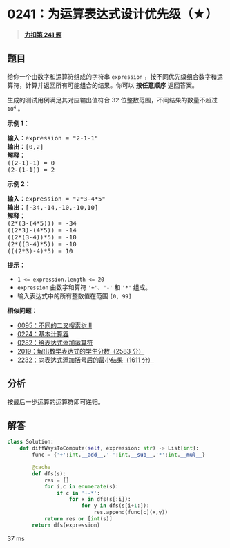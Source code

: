 # 0241：为运算表达式设计优先级（★）


> <u>**[力扣第 241 题](https://leetcode.cn/problems/different-ways-to-add-parentheses/)**</u>

## 题目

<p>给你一个由数字和运算符组成的字符串 <code>expression</code> ，按不同优先级组合数字和运算符，计算并返回所有可能组合的结果。你可以 <strong>按任意顺序</strong> 返回答案。</p>

<p>生成的测试用例满足其对应输出值符合 32 位整数范围，不同结果的数量不超过 <code>10<sup>4</sup></code> 。</p>



<p><strong>示例 1：</strong></p>

<pre>
<strong>输入：</strong>expression = "2-1-1"
<strong>输出：</strong>[0,2]
<strong>解释：</strong>
((2-1)-1) = 0
(2-(1-1)) = 2
</pre>

<p><strong>示例 2：</strong></p>

<pre>
<strong>输入：</strong>expression = "2*3-4*5"
<strong>输出：</strong>[-34,-14,-10,-10,10]
<strong>解释：</strong>
(2*(3-(4*5))) = -34
((2*3)-(4*5)) = -14
((2*(3-4))*5) = -10
(2*((3-4)*5)) = -10
(((2*3)-4)*5) = 10
</pre>



<p><strong>提示：</strong></p>

<ul>
<li><code>1 &lt;= expression.length &lt;= 20</code></li>
<li><code>expression</code> 由数字和算符 <code>'+'</code>、<code>'-'</code> 和 <code>'*'</code> 组成。</li>
<li>输入表达式中的所有整数值在范围 <code>[0, 99]</code> </li>
</ul>


**相似问题：**
- [0095：不同的二叉搜索树 II](/leetcode/0095)
- [0224：基本计算器](/leetcode/0224)
- [0282：给表达式添加运算符](/leetcode/0282)
- [2019：解出数学表达式的学生分数（2583 分）](/leetcode/2019)
- [2232：向表达式添加括号后的最小结果（1611 分）](/leetcode/2232)


## 分析

按最后一步运算的运算符即可递归。

## 解答

```python
class Solution:
    def diffWaysToCompute(self, expression: str) -> List[int]:
        func = {'+':int.__add__,'-':int.__sub__,'*':int.__mul__}

        @cache
        def dfs(s):
            res = []
            for i,c in enumerate(s):
                if c in '+-*':
                    for x in dfs(s[:i]):
                        for y in dfs(s[i+1:]):
                            res.append(func[c](x,y))
            return res or [int(s)]
        return dfs(expression)
```
37 ms
